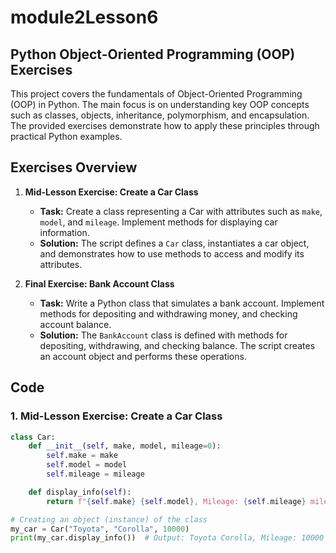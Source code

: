 # module2Lesson6

## Python Object-Oriented Programming (OOP) Exercises

This project covers the fundamentals of Object-Oriented Programming (OOP) in Python. The main focus is on understanding key OOP concepts such as classes, objects, inheritance, polymorphism, and encapsulation. The provided exercises demonstrate how to apply these principles through practical Python examples.

## Exercises Overview

1. **Mid-Lesson Exercise: Create a Car Class**
   - **Task:** Create a class representing a Car with attributes such as `make`, `model`, and `mileage`. Implement methods for displaying car information.
   - **Solution:** The script defines a `Car` class, instantiates a car object, and demonstrates how to use methods to access and modify its attributes.

2. **Final Exercise: Bank Account Class**
   - **Task:** Write a Python class that simulates a bank account. Implement methods for depositing and withdrawing money, and checking account balance.
   - **Solution:** The `BankAccount` class is defined with methods for depositing, withdrawing, and checking balance. The script creates an account object and performs these operations.

## Code

### 1. Mid-Lesson Exercise: Create a Car Class

```python
class Car:
    def __init__(self, make, model, mileage=0):
        self.make = make
        self.model = model
        self.mileage = mileage

    def display_info(self):
        return f"{self.make} {self.model}, Mileage: {self.mileage} miles"

# Creating an object (instance) of the class
my_car = Car("Toyota", "Corolla", 10000)
print(my_car.display_info())  # Output: Toyota Corolla, Mileage: 10000 miles
